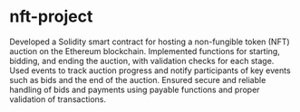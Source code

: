# nft-project
Developed a Solidity smart contract for hosting a non-fungible token (NFT) auction
on the Ethereum blockchain.
Implemented functions for starting, bidding, and ending the auction, with validation
checks for each stage.
Used events to track auction progress and notify participants of key events such as bids
and the end of the auction.
Ensured secure and reliable handling of bids and payments using payable functions
and proper validation of transactions.
